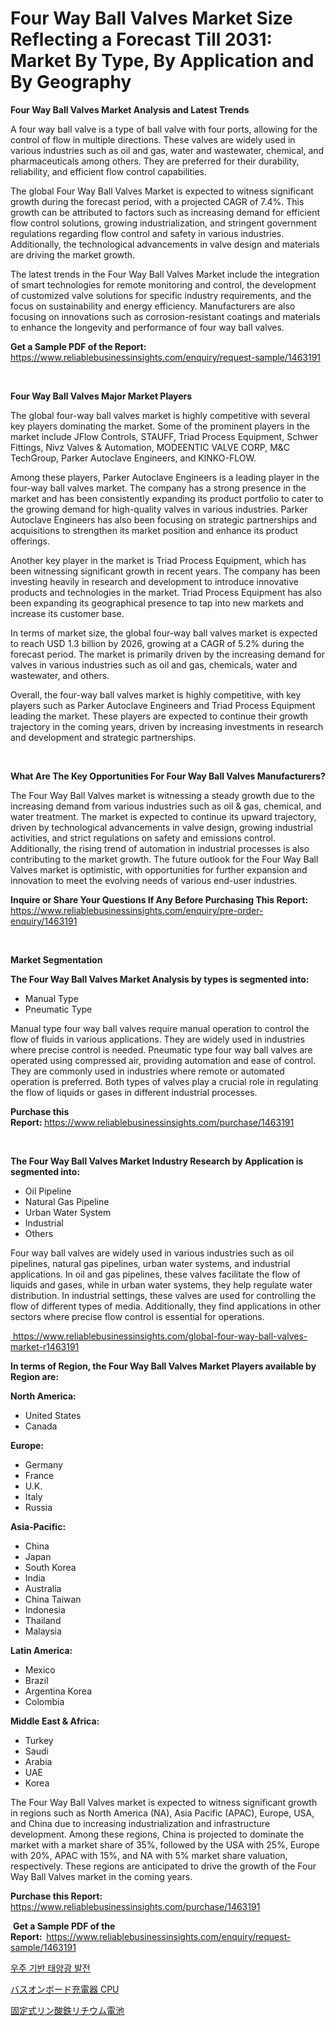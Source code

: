 <p><h1>Four Way Ball Valves Market Size Reflecting a Forecast Till 2031: Market By Type, By Application and By Geography</h1></p><p><strong>Four Way Ball Valves Market Analysis and Latest Trends</strong></p>
<p><p>A four way ball valve is a type of ball valve with four ports, allowing for the control of flow in multiple directions. These valves are widely used in various industries such as oil and gas, water and wastewater, chemical, and pharmaceuticals among others. They are preferred for their durability, reliability, and efficient flow control capabilities.</p><p>The global Four Way Ball Valves Market is expected to witness significant growth during the forecast period, with a projected CAGR of 7.4%. This growth can be attributed to factors such as increasing demand for efficient flow control solutions, growing industrialization, and stringent government regulations regarding flow control and safety in various industries. Additionally, the technological advancements in valve design and materials are driving the market growth.</p><p>The latest trends in the Four Way Ball Valves Market include the integration of smart technologies for remote monitoring and control, the development of customized valve solutions for specific industry requirements, and the focus on sustainability and energy efficiency. Manufacturers are also focusing on innovations such as corrosion-resistant coatings and materials to enhance the longevity and performance of four way ball valves.</p></p>
<p><strong>Get a Sample PDF of the Report:&nbsp;</strong> <a href="https://www.reliablebusinessinsights.com/enquiry/request-sample/1463191">https://www.reliablebusinessinsights.com/enquiry/request-sample/1463191</a></p>
<p>&nbsp;</p>
<p><strong>Four Way Ball Valves Major Market Players</strong></p>
<p><p>The global four-way ball valves market is highly competitive with several key players dominating the market. Some of the prominent players in the market include JFlow Controls, STAUFF, Triad Process Equipment, Schwer Fittings, Nivz Valves & Automation, MODEENTIC VALVE CORP, M&C TechGroup, Parker Autoclave Engineers, and KINKO-FLOW.</p><p>Among these players, Parker Autoclave Engineers is a leading player in the four-way ball valves market. The company has a strong presence in the market and has been consistently expanding its product portfolio to cater to the growing demand for high-quality valves in various industries. Parker Autoclave Engineers has also been focusing on strategic partnerships and acquisitions to strengthen its market position and enhance its product offerings.</p><p>Another key player in the market is Triad Process Equipment, which has been witnessing significant growth in recent years. The company has been investing heavily in research and development to introduce innovative products and technologies in the market. Triad Process Equipment has also been expanding its geographical presence to tap into new markets and increase its customer base.</p><p>In terms of market size, the global four-way ball valves market is expected to reach USD 1.3 billion by 2026, growing at a CAGR of 5.2% during the forecast period. The market is primarily driven by the increasing demand for valves in various industries such as oil and gas, chemicals, water and wastewater, and others.</p><p>Overall, the four-way ball valves market is highly competitive, with key players such as Parker Autoclave Engineers and Triad Process Equipment leading the market. These players are expected to continue their growth trajectory in the coming years, driven by increasing investments in research and development and strategic partnerships.</p></p>
<p>&nbsp;</p>
<p><strong>What Are The Key Opportunities For Four Way Ball Valves Manufacturers?</strong></p>
<p><p>The Four Way Ball Valves market is witnessing a steady growth due to the increasing demand from various industries such as oil & gas, chemical, and water treatment. The market is expected to continue its upward trajectory, driven by technological advancements in valve design, growing industrial activities, and strict regulations on safety and emissions control. Additionally, the rising trend of automation in industrial processes is also contributing to the market growth. The future outlook for the Four Way Ball Valves market is optimistic, with opportunities for further expansion and innovation to meet the evolving needs of various end-user industries.</p></p>
<p><strong>Inquire or Share Your Questions If Any Before Purchasing This Report:</strong> <a href="https://www.reliablebusinessinsights.com/enquiry/pre-order-enquiry/1463191">https://www.reliablebusinessinsights.com/enquiry/pre-order-enquiry/1463191</a></p>
<p>&nbsp;</p>
<p><strong>Market Segmentation</strong></p>
<p><strong>The Four Way Ball Valves Market Analysis by types is segmented into:</strong></p>
<p><ul><li>Manual Type</li><li>Pneumatic Type</li></ul></p>
<p><p>Manual type four way ball valves require manual operation to control the flow of fluids in various applications. They are widely used in industries where precise control is needed. Pneumatic type four way ball valves are operated using compressed air, providing automation and ease of control. They are commonly used in industries where remote or automated operation is preferred. Both types of valves play a crucial role in regulating the flow of liquids or gases in different industrial processes.</p></p>
<p><strong>Purchase this Report:&nbsp;</strong><a href="https://www.reliablebusinessinsights.com/purchase/1463191">https://www.reliablebusinessinsights.com/purchase/1463191</a></p>
<p>&nbsp;</p>
<p><strong>The Four Way Ball Valves Market Industry Research by Application is segmented into:</strong></p>
<p><ul><li>Oil Pipeline</li><li>Natural Gas Pipeline</li><li>Urban Water System</li><li>Industrial</li><li>Others</li></ul></p>
<p><p>Four way ball valves are widely used in various industries such as oil pipelines, natural gas pipelines, urban water systems, and industrial applications. In oil and gas pipelines, these valves facilitate the flow of liquids and gases, while in urban water systems, they help regulate water distribution. In industrial settings, these valves are used for controlling the flow of different types of media. Additionally, they find applications in other sectors where precise flow control is essential for operations.</p></p>
<p><a href="https://www.reliablebusinessinsights.com/global-four-way-ball-valves-market-r1463191">&nbsp;https://www.reliablebusinessinsights.com/global-four-way-ball-valves-market-r1463191</a></p>
<p><strong>In terms of Region, the Four Way Ball Valves Market Players available by Region are:</strong></p>
<p>
    <p> <strong> North America: </strong>
        <ul>
            <li>United States</li>
            <li>Canada</li>
        </ul>
        </p> 
    <p> <strong> Europe: </strong>
        <ul>
            <li>Germany</li>
            <li>France</li>
            <li>U.K.</li>
            <li>Italy</li>
            <li>Russia</li>
        </ul>
        </p> 
    <p> <strong> Asia-Pacific: </strong>
        <ul>
            <li>China</li>
            <li>Japan</li>
            <li>South Korea</li>
            <li>India</li>
            <li>Australia</li>
            <li>China Taiwan</li>
            <li>Indonesia</li>
            <li>Thailand</li>
            <li>Malaysia</li>
        </ul>
        </p> 
    <p> <strong> Latin America: </strong>
        <ul>
            <li>Mexico</li>
            <li>Brazil</li>
            <li>Argentina Korea</li>
            <li>Colombia</li>
        </ul>
        </p> 
    <p> <strong> Middle East & Africa: </strong>
        <ul>
            <li>Turkey</li>
            <li>Saudi</li>
            <li>Arabia</li>
            <li>UAE</li>
            <li>Korea</li>
        </ul>
    </p>
    </p>
<p><p>The Four Way Ball Valves market is expected to witness significant growth in regions such as North America (NA), Asia Pacific (APAC), Europe, USA, and China due to increasing industrialization and infrastructure development. Among these regions, China is projected to dominate the market with a market share of 35%, followed by the USA with 25%, Europe with 20%, APAC with 15%, and NA with 5% market share valuation, respectively. These regions are anticipated to drive the growth of the Four Way Ball Valves market in the coming years.</p></p>
<p><strong>Purchase this Report: </strong><a href="https://www.reliablebusinessinsights.com/purchase/1463191">https://www.reliablebusinessinsights.com/purchase/1463191</a></p>
<p>&nbsp;<strong>Get a Sample PDF of the Report:&nbsp;&nbsp;</strong><a href="https://www.reliablebusinessinsights.com/enquiry/request-sample/1463191">https://www.reliablebusinessinsights.com/enquiry/request-sample/1463191</a></p>
<p><strong></strong></p>
<p><p><a href="https://medium.com/@mehereenadusoye/%EA%B8%80%EB%A1%9C%EB%B2%8C-%EC%9A%B0%EC%A3%BC-%EA%B8%B0%EB%B0%98-%ED%83%9C%EC%96%91%EA%B4%91-%EC%8B%9C%EC%9E%A5%EC%9D%80-2024%EB%85%84%EB%B6%80%ED%84%B0-2031%EB%85%84%EA%B9%8C%EC%A7%80-%EC%97%B0%ED%8F%89%EA%B7%A0-8-%EC%9D%98-%EC%84%B1%EC%9E%A5%EB%A5%A0%EB%A1%9C-%EC%84%B1%EC%9E%A5%ED%95%A0-%EA%B2%83%EC%9C%BC%EB%A1%9C-%EC%98%88%EC%B8%A1%EB%90%A9%EB%8B%88%EB%8B%A4-55da13d26dd5">우주 기반 태양광 발전</a></p><p><a href="https://medium.com/@kamdeall7845/%E3%82%B0%E3%83%AD%E3%83%BC%E3%83%90%E3%83%AB%E3%83%90%E3%82%B9%E6%90%AD%E8%BC%89%E5%85%85%E9%9B%BB%E5%99%A8cpu%E5%B8%82%E5%A0%B4%E3%81%AE%E3%82%B5%E3%82%A4%E3%82%BA%E3%81%AF-%E6%A5%AD%E7%95%8C%E3%81%AE%E4%BA%88%E6%B8%AC%E3%81%AB%E3%82%88%E3%82%8B%E3%81%A8-2024%E5%B9%B4-2031%E5%B9%B4%E3%81%AB%E3%81%8B%E3%81%91%E3%81%A6-%E3%81%AE%E5%B9%B4%E9%96%93%E6%88%90%E9%95%B7%E7%8E%87%E3%82%92%E7%B5%8C%E9%A8%93%E3%81%99%E3%82%8B%E3%81%A8%E4%BA%88%E6%83%B3%E3%81%95%E3%82%8C%E3%81%A6%E3%81%84%E3%81%BE%E3%81%99-bc432c72c51c">バスオンボード充電器 CPU</a></p><p><a href="https://medium.com/@hazelnutt83/%E3%83%AA%E3%83%81%E3%82%A6%E3%83%A0%E9%89%84%E3%83%AA%E3%83%B3%E9%85%B8%E5%A1%A9%E3%83%90%E3%83%83%E3%83%86%E3%83%AA%E3%83%BC%E5%B8%82%E5%A0%B4%E8%A6%8F%E6%A8%A1-%E3%82%B7%E3%82%A7%E3%82%A2-%E3%83%88%E3%83%AC%E3%83%B3%E3%83%89%E5%88%86%E6%9E%90%E3%83%AC%E3%83%9D%E3%83%BC%E3%83%88-%E3%82%A8%E3%83%B3%E3%83%89%E3%83%A6%E3%83%BC%E3%82%B9%E5%88%A5-%E8%87%AA%E5%8B%95%E8%BB%8A-%E3%83%91%E3%83%AF%E3%83%BC-%E7%94%A3%E6%A5%AD%E7%94%A8-%E3%81%9D%E3%81%AE%E4%BB%96-%E5%8E%9F%E6%96%99%E5%88%A5-2031%E5%B9%B4%E3%81%BE%E3%81%A7%E3%81%AE%E4%BA%88%E6%B8%AC%E3%81%BE%E3%81%A7-ee2986277a80">固定式リン酸鉄リチウム電池</a></p></p>